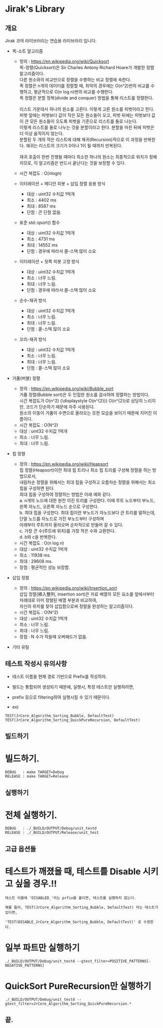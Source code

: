Jirak's Library
==================================

개요
----
Jirak 코어 라이브러리는 연습용 라이브러리 입니다.

* 퀵-소트 알고리즘
  * 정의 : https://en.wikipedia.org/wiki/Quicksort <br>
    퀵-정렬(Quicksort)은 Sir Charles Antony Richard Hoare가 개발한 정렬 알고리즘이다. <br>
    다른 원소와의 비교만으로 정렬을 수행하는 비교 정렬에 속한다. <br>
    퀵 정렬은 n개의 데이터를 정렬할 때, 최악의 경우에는 O(n^2)번의 비교를 수행하고, 평균적으로 O(n log n)번의 비교를 수행한다. <br>
    퀵 정렬은 분할 정복(divide and conquer) 방법을 통해 리스트를 정렬한다. <br>
     <br>
    리스트 가운데서 하나의 원소를 고른다. 이렇게 고른 원소를 피벗이라고 한다. <br>
    피벗 앞에는 피벗보다 값이 작은 모든 원소들이 오고, 피벗 뒤에는 피벗보다 값이 큰 모든 원소들이 오도록 피벗을 기준으로 리스트를 둘로 나눈다. <br>
    이렇게 리스트를 둘로 나누는 것을 분할이라고 한다. 분할을 마친 뒤에 피벗은 더 이상 움직이지 않는다. <br>
    분할된 두 개의 작은 리스트에 대해 재귀(Recursion)적으로 이 과정을 반복한다. 재귀는 리스트의 크기가 0이나 1이 될 때까지 반복된다. <br>
     <br>
    재귀 호출이 한번 진행될 때마다 최소한 하나의 원소는 최종적으로 위치가 정해지므로, 이 알고리즘은 반드시 끝난다는 것을 보장할 수 있다.
    <br>
  * 시간 복잡도 : O(nlogn)

  * 이터레이션 + 메디안 피봇 + 삽입 정렬 응용 방식
    * 대상 : uint32 수치값 1억개
    * 최소 : 4402 ms
    * 최대 : 8587 ms
    * 단점 : 큰 단점 없음.

  * 표준 std::qsort() 함수
    * 대상 : uint32 수치값 1억개
    * 최소 : 4731 ms
    * 최대 : 14552 ms
    * 단점 : 경우에 따라서 콜-스택 많이 소요

  * 이터레이션 + 뒷쪽 피봇 고정 방식
    * 대상 : uint32 수치값 1억개
    * 최소 : 너무 느림.
    * 최대 : 너무 느림.
    * 단점 : 경우에 따라서 콜-스택 많이 소요

  * 순수-재귀 방식
    * 대상 : uint32 수치값 1억개
    * 최소 : 너무 느림.
    * 최대 : 너무 느림.
    * 단점 : 콜-스택 많이 소요

  * 꼬리-재귀 방식
    * 대상 : uint32 수치값 1억개
    * 최소 : 너무 느림.
    * 최대 : 너무 느림.
    * 단점 : 콜-스택 많이 소요


* 거품(버블) 정렬
  * 정의 : https://en.wikipedia.org/wiki/Bubble_sort <br>
    거품 정렬(Bubble sort)은 두 인접한 원소를 검사하여 정렬하는 방법이다. <br>
    시간 복잡도가 O(n^2) {\displaystyle O(n^{2})} O(n^{2})로 상당히 느리지만, 코드가 단순하기 때문에 자주 사용된다. <br>
    원소의 이동이 거품이 수면으로 올라오는 듯한 모습을 보이기 때문에 지어진 이름이다. <br>
  * 시간 복잡도 : O(N^2)
  * 대상 : uint32 수치값 1억개
  * 최소 : 너무 느림.
  * 최대 : 너무 느림.


* 힙 정렬
  * 정의 : https://en.wikipedia.org/wiki/Heapsort <br>
    힙 정렬(Heapsort)이란 최대 힙 트리나 최소 힙 트리를 구성해 정렬을 하는 방법으로서, <br>
    내림차순 정렬을 위해서는 최대 힙을 구성하고 오름차순 정렬을 위해서는 최소 힙을 구성하면 된다. <br>
    최대 힙을 구성하여 정렬하는 방법은 아래 예와 같다. <br>
    a. n개의 노드에 대한 완전 이진 트리를 구성한다. 이때 루트 노드부터 부노드, 왼쪽 자노드, 오른쪽 자노드 순으로 구성한다. <br>
    b. 최대 힙을 구성한다. 최대 힙이란 부노드가 자노드보다 큰 트리를 말하는데, 단말 노드를 자노드로 가진 부노드부터 구성하며 <br>
       아래부터 루트까지 올라오며 순차적으로 만들어 갈 수 있다. <br>
    c. 가장 큰 수(루트에 위치)를 가장 작은 수와 교환한다. <br>
    d. b와 c을 반복한다.
  * 시간 복잡도 : O(n log n)
  * 대상 : uint32 수치값 1억개
  * 최소 : 11938 ms.
  * 최대 : 29608 ms.
  * 장점 : 평균적인 성능 보장함.


* 삽입 정렬
  * 정의 : https://en.wikipedia.org/wiki/Insertion_sort <br>
    삽입 정렬(揷入整列, insertion sort)은 자료 배열의 모든 요소를 앞에서부터 차례대로 이미 정렬된 배열 부분과 비교하여, <br>
    자신의 위치를 찾아 삽입함으로써 정렬을 완성하는 알고리즘이다. <br>
  * 시간 복잡도 : O(N^2)
  * 대상 : uint32 수치값 1억개
  * 최소 : 너무 느림.
  * 최대 : 너무 느림.
  * 장점 : N 수가 작을때 오버헤드가 없음.


* 기타 유틸


테스트 작성시 유의사항
----

* 테스트 이름을 현재 경로 기반으로 Prefix를 작성하자.
* 빌드는 통합되어 생성되기 때문에, 실행시, 특정 테스트만 실행하려면, 
* prefix 등으로 filtering하여 실행시킬 수 있기 때문이다.

* ex)
```
TEST(JrCore_Algorithm_Sorting_Bubble, DefaultTest)
TEST(JrCore_Algorithm_Sorting_QuickPureRecursion, DefaultTest)
```

빌드하기
----

# 빌드하기.
```
DEBUG   : make TARGET=Debug 
RELEASE : make TARGET=Release
```

실행하기
----

# 전체 실행하기.
```
DEBUG   : ./_BUILD/OUTPUT/Debug/unit_testd
RELEASE : ./_BUILD/OUTPUT/Release/unit_test
```

고급 옵션들
----
# 테스트가 깨졌을 때, 테스트를 Disable 시키고 싶을 경우.!!
```
테스트 이름에 'DISABLED_'라는 prfix를 붙이면, 테스트를 실행하지 않는다.

예를 들어, TEST(JrCore_Algorithm_Sorting_Bubble, DefaultTest) 라는 테스트가 있다면,

'TEST(DISABLE_JrCore_Algorithm_Sorting_Bubble, DefaultTest)' 로 수정한다. 

```

# 일부 파트만 실행하기
```
./_BUILD/OUTPUT/Debug/unit_testd --gtest_filter=POSITIVE_PATTERNS[-NEGATIVE_PATTERNS]
```

# QuickSort PureRecursion만 실행하기
```
./_BUILD/OUTPUT/Debug/unit_testd --gtest_filter=JrCore_Algorithm_Sorting_QuickPureRecursion.*
```


## 끝.


